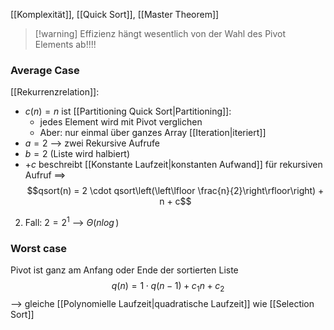 [[Komplexität]], [[Quick Sort]], [[Master Theorem]]

> [!warning] Effizienz hängt wesentlich von der Wahl des Pivot Elements ab!!!!
### Average Case
[[Rekurrenzrelation]]: 
- $c(n) = n$ ist [[Partitioning Quick Sort|Partitioning]]:
	- jedes Element wird mit Pivot verglichen
	- Aber: nur einmal über ganzes Array [[Iteration|iteriert]]
- $a = 2$ --> zwei Rekursive Aufrufe
- $b = 2$ (Liste wird halbiert)
- $+ c$ beschreibt [[Konstante Laufzeit|konstanten Aufwand]] für rekursiven Aufruf
==> 
$$qsort(n) = 2 \cdot qsort\left(\left\lfloor \frac{n}{2}\right\rfloor\right) + n + c$$
2. Fall: $2 = 2^{1}$ --> $\Theta(n log\, )$


### Worst case
Pivot ist ganz am Anfang oder Ende der sortierten Liste
$$q(n) = 1 \cdot q(n - 1)+ c_{1}n + c_{2}$$
--> gleiche [[Polynomielle Laufzeit|quadratische Laufzeit]] wie [[Selection Sort]]